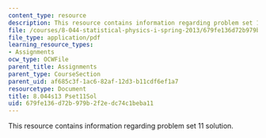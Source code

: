 ```yaml
---
content_type: resource
description: This resource contains information regarding problem set 11 solution.
file: /courses/8-044-statistical-physics-i-spring-2013/679fe136d72b979b2f2edc74c1beba11_MIT8_044S13_pss11.pdf
file_type: application/pdf
learning_resource_types:
- Assignments
ocw_type: OCWFile
parent_title: Assignments
parent_type: CourseSection
parent_uid: af685c3f-1ac6-82af-12d3-b11cdf6ef1a7
resourcetype: Document
title: 8.044s13 Pset11Sol
uid: 679fe136-d72b-979b-2f2e-dc74c1beba11
---
```

This resource contains information regarding problem set 11 solution.

